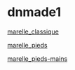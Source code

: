 # dnmade1


[marelle_classique](./html_vr2/marelle/VR_marelle_classique.html)

[marelle_pieds](https://github.com/Arrri/dnmade1/blob/main/html_vr2/marelle/vr_marelle_pieds.html)

[marelle_pieds-mains](https://github.com/Arrri/dnmade1/blob/main/html_vr2/marelle/vr_marelle_pieds-mains.html)
